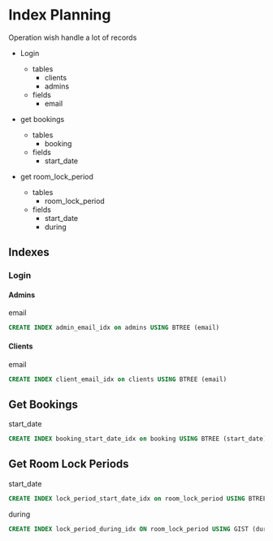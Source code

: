 # Index Planning

Operation wish handle a lot of records

-   Login
    -   tables
        -   clients
        -   admins
    -   fields
        -   email
        
-   get bookings
    -   tables
        -   booking
    -   fields
        -   start_date
        
-   get room_lock_period
    -   tables
        -   room_lock_period
    -   fields
        -   start_date
        -   during


## Indexes

### Login

#### Admins
email
```sql
CREATE INDEX admin_email_idx on admins USING BTREE (email)
```
#### Clients
email
```sql
CREATE INDEX client_email_idx on clients USING BTREE (email)
```

## Get Bookings
start_date
```sql
CREATE INDEX booking_start_date_idx on booking USING BTREE (start_date)
```
## Get Room Lock Periods
start_date
```sql
CREATE INDEX lock_period_start_date_idx on room_lock_period USING BTREE (start_date)
```
during
```sql
CREATE INDEX lock_period_during_idx ON room_lock_period USING GIST (during);
```